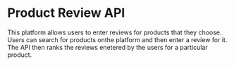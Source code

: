 # Product Review API

This platform allows users to enter reviews for products that they choose. Users can search for products onthe platform and then enter a review for it. The API then ranks the reviews enetered by the users for a particular product.